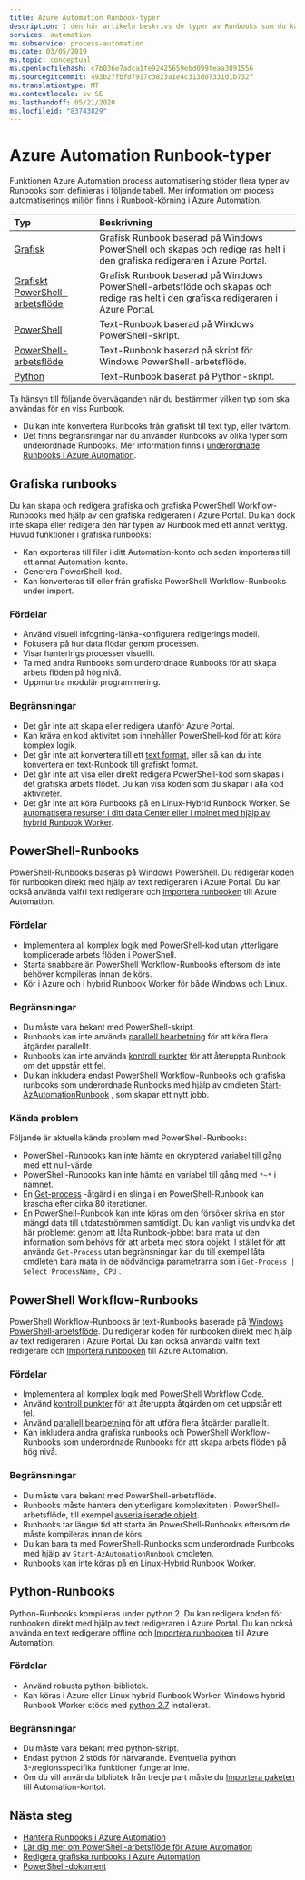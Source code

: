 ```yaml
---
title: Azure Automation Runbook-typer
description: I den här artikeln beskrivs de typer av Runbooks som du kan använda i Azure Automation och överväganden för att bestämma vilken typ som ska användas.
services: automation
ms.subservice: process-automation
ms.date: 03/05/2019
ms.topic: conceptual
ms.openlocfilehash: c7b036e7adca1fe92425659ebd099feaa3891556
ms.sourcegitcommit: 493b27fbfd7917c3823a1e4c313d07331d1b732f
ms.translationtype: MT
ms.contentlocale: sv-SE
ms.lasthandoff: 05/21/2020
ms.locfileid: "83743829"
---
```

# <a name="azure-automation-runbook-types"></a>Azure Automation Runbook-typer

Funktionen Azure Automation process automatisering stöder flera typer av Runbooks som definieras i följande tabell. Mer information om process automatiserings miljön finns [i Runbook-körning i Azure Automation](automation-runbook-execution.md).

| Typ | Beskrivning |
|:--- |:--- |
| [Grafisk](#graphical-runbooks)|Grafisk Runbook baserad på Windows PowerShell och skapas och redige ras helt i den grafiska redigeraren i Azure Portal. |
| [Grafiskt PowerShell-arbetsflöde](#graphical-runbooks)|Grafisk Runbook baserad på Windows PowerShell-arbetsflöde och skapas och redige ras helt i den grafiska redigeraren i Azure Portal. |
| [PowerShell](#powershell-runbooks) |Text-Runbook baserad på Windows PowerShell-skript. |
| [PowerShell-arbetsflöde](#powershell-workflow-runbooks)|Text-Runbook baserad på skript för Windows PowerShell-arbetsflöde. |
| [Python](#python-runbooks) |Text-Runbook baserat på Python-skript. |

Ta hänsyn till följande överväganden när du bestämmer vilken typ som ska användas för en viss Runbook.

* Du kan inte konvertera Runbooks från grafiskt till text typ, eller tvärtom.
* Det finns begränsningar när du använder Runbooks av olika typer som underordnade Runbooks. Mer information finns i [underordnade Runbooks i Azure Automation](automation-child-runbooks.md).

## <a name="graphical-runbooks"></a>Grafiska runbooks

Du kan skapa och redigera grafiska och grafiska PowerShell Workflow-Runbooks med hjälp av den grafiska redigeraren i Azure Portal. Du kan dock inte skapa eller redigera den här typen av Runbook med ett annat verktyg. Huvud funktioner i grafiska runbooks:

* Kan exporteras till filer i ditt Automation-konto och sedan importeras till ett annat Automation-konto. 
* Generera PowerShell-kod. 
* Kan konverteras till eller från grafiska PowerShell Workflow-Runbooks under import. 

### <a name="advantages"></a>Fördelar

* Använd visuell infogning-länka-konfigurera redigerings modell.
* Fokusera på hur data flödar genom processen.
* Visar hanterings processer visuellt.
* Ta med andra Runbooks som underordnade Runbooks för att skapa arbets flöden på hög nivå.
* Uppmuntra modulär programmering.

### <a name="limitations"></a>Begränsningar

* Det går inte att skapa eller redigera utanför Azure Portal.
* Kan kräva en kod aktivitet som innehåller PowerShell-kod för att köra komplex logik.
* Det går inte att konvertera till ett [text format](automation-runbook-types.md), eller så kan du inte konvertera en text-Runbook till grafiskt format. 
* Det går inte att visa eller direkt redigera PowerShell-kod som skapas i det grafiska arbets flödet. Du kan visa koden som du skapar i alla kod aktiviteter.
* Det går inte att köra Runbooks på en Linux-Hybrid Runbook Worker. Se [automatisera resurser i ditt data Center eller i molnet med hjälp av hybrid Runbook Worker](automation-hybrid-runbook-worker.md).

## <a name="powershell-runbooks"></a>PowerShell-Runbooks

PowerShell-Runbooks baseras på Windows PowerShell. Du redigerar koden för runbooken direkt med hjälp av text redigeraren i Azure Portal.  Du kan också använda valfri text redigerare och [Importera runbooken](manage-runbooks.md) till Azure Automation.

### <a name="advantages"></a>Fördelar

* Implementera all komplex logik med PowerShell-kod utan ytterligare komplicerade arbets flöden i PowerShell.
* Starta snabbare än PowerShell Workflow-Runbooks eftersom de inte behöver kompileras innan de körs.
* Kör i Azure och i hybrid Runbook Worker för både Windows och Linux.

### <a name="limitations"></a>Begränsningar

* Du måste vara bekant med PowerShell-skript.
* Runbooks kan inte använda [parallell bearbetning](automation-powershell-workflow.md#use-parallel-processing) för att köra flera åtgärder parallellt.
* Runbooks kan inte använda [kontroll punkter](automation-powershell-workflow.md#use-checkpoints-in-a-workflow) för att återuppta Runbook om det uppstår ett fel.
* Du kan inkludera endast PowerShell Workflow-Runbooks och grafiska runbooks som underordnade Runbooks med hjälp av cmdleten [Start-AzAutomationRunbook](https://docs.microsoft.com/powershell/module/az.automation/start-azautomationrunbook?view=azps-3.7.0) , som skapar ett nytt jobb.

### <a name="known-issues"></a>Kända problem

Följande är aktuella kända problem med PowerShell-Runbooks:

* PowerShell-Runbooks kan inte hämta en okrypterad [variabel till gång](automation-variables.md) med ett null-värde.
* PowerShell-Runbooks kan inte hämta en variabel till gång med `*~*` i namnet.
* En [Get-process](https://docs.microsoft.com/powershell/module/microsoft.powershell.management/get-process?view=powershell-7) -åtgärd i en slinga i en PowerShell-Runbook kan krascha efter cirka 80 iterationer.
* En PowerShell-Runbook kan inte köras om den försöker skriva en stor mängd data till utdataströmmen samtidigt. Du kan vanligt vis undvika det här problemet genom att låta Runbook-jobbet bara mata ut den information som behövs för att arbeta med stora objekt. I stället för att använda `Get-Process` utan begränsningar kan du till exempel låta cmdleten bara mata in de nödvändiga parametrarna som i `Get-Process | Select ProcessName, CPU` .

## <a name="powershell-workflow-runbooks"></a>PowerShell Workflow-Runbooks

PowerShell Workflow-Runbooks är text-Runbooks baserade på [Windows PowerShell-arbetsflöde](automation-powershell-workflow.md). Du redigerar koden för runbooken direkt med hjälp av text redigeraren i Azure Portal. Du kan också använda valfri text redigerare och [Importera runbooken](manage-runbooks.md) till Azure Automation.

### <a name="advantages"></a>Fördelar

* Implementera all komplex logik med PowerShell Workflow Code.
* Använd [kontroll punkter](automation-powershell-workflow.md#use-checkpoints-in-a-workflow) för att återuppta åtgärden om det uppstår ett fel.
* Använd [parallell bearbetning](automation-powershell-workflow.md#use-parallel-processing) för att utföra flera åtgärder parallellt.
* Kan inkludera andra grafiska runbooks och PowerShell Workflow-Runbooks som underordnade Runbooks för att skapa arbets flöden på hög nivå.

### <a name="limitations"></a>Begränsningar

* Du måste vara bekant med PowerShell-arbetsflöde.
* Runbooks måste hantera den ytterligare komplexiteten i PowerShell-arbetsflöde, till exempel [avserialiserade objekt](automation-powershell-workflow.md#deserialized-objects).
* Runbooks tar längre tid att starta än PowerShell-Runbooks eftersom de måste kompileras innan de körs.
* Du kan bara ta med PowerShell-Runbooks som underordnade Runbooks med hjälp av `Start-AzAutomationRunbook` cmdleten.
* Runbooks kan inte köras på en Linux-Hybrid Runbook Worker.

## <a name="python-runbooks"></a>Python-Runbooks

Python-Runbooks kompileras under python 2. Du kan redigera koden för runbooken direkt med hjälp av text redigeraren i Azure Portal. Du kan också använda en text redigerare offline och [Importera runbooken](manage-runbooks.md) till Azure Automation.

### <a name="advantages"></a>Fördelar

* Använd robusta python-bibliotek.
* Kan köras i Azure eller Linux hybrid Runbook Worker. Windows hybrid Runbook Worker stöds med [python 2.7](https://www.python.org/downloads/release/latest/python2) installerat.

### <a name="limitations"></a>Begränsningar

* Du måste vara bekant med python-skript.
* Endast python 2 stöds för närvarande. Eventuella python 3-/regionsspecifika funktioner fungerar inte.
* Om du vill använda bibliotek från tredje part måste du [Importera paketen](python-packages.md) till Automation-kontot.

## <a name="next-steps"></a>Nästa steg

* [Hantera Runbooks i Azure Automation](manage-runbooks.md)
* [Lär dig mer om PowerShell-arbetsflöde för Azure Automation](automation-powershell-workflow.md)
* [Redigera grafiska runbooks i Azure Automation](automation-graphical-authoring-intro.md)
* [PowerShell-dokument](https://docs.microsoft.com/powershell/scripting/overview)
